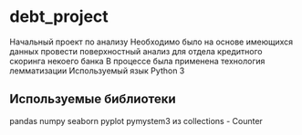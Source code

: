 # debt_project
Начальный проект по анализу
Необходимо было на основе имеющихся данных провести поверхностный анализ для отдела кредитного скоринга некоего банка
В процессе была применена технология лемматизации
Используемый язык Python 3

## Используемые библиотеки
 pandas
 numpy 
 seaborn
 pyplot
 pymystem3
 из collections - Counter
